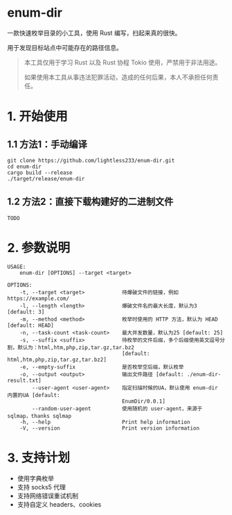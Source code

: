 # enum-dir

一款快速枚举目录的小工具，使用 Rust 编写，扫起来真的很快。

用于发现目标站点中可能存在的路径信息。

> 本工具仅用于学习 Rust 以及 Rust 协程 Tokio 使用，严禁用于非法用途。
> 
> 如果使用本工具从事违法犯罪活动，造成的任何后果，本人不承担任何责任。

# 1. 开始使用
## 1.1 方法1：手动编译
```shell
git clone https://github.com/lightless233/enum-dir.git
cd enum-dir
cargo build --release 
./target/release/enum-dir
```

## 1.2 方法2：直接下载构建好的二进制文件
```shell
TODO
```

# 2. 参数说明
```shell
USAGE:
    enum-dir [OPTIONS] --target <target>

OPTIONS:
    -t, --target <target>            待爆破文件的链接，例如 https://example.com/
    -l, --length <length>            爆破文件名的最大长度，默认为3 [default: 3]
    -m, --method <method>            枚举时使用的 HTTP 方法，默认为 HEAD [default: HEAD]
    -n, --task-count <task-count>    最大并发数量，默认为25 [default: 25]
    -s, --suffix <suffix>            待枚举的文件后缀，多个后缀使用英文逗号分割，默认为：html,htm,php,zip,tar.gz,tar.bz2
                                     [default: html,htm,php,zip,tar.gz,tar.bz2]
    -e, --empty-suffix               是否枚举空后缀，默认枚举
    -o, --output <output>            输出文件路径 [default: ./enum-dir-result.txt]
        --user-agent <user-agent>    指定扫描时候的UA，默认使用 enum-dir 内置的UA [default:
                                     EnumDir/0.0.1]
        --random-user-agent          使用随机的 user-agent，来源于 sqlmap，thanks sqlmap
    -h, --help                       Print help information
    -V, --version                    Print version information
```

# 3. 支持计划
- 使用字典枚举
- 支持 socks5 代理
- 支持网络错误重试机制
- 支持自定义 headers、cookies
